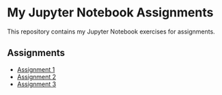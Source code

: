 # My Jupyter Notebook Assignments

This repository contains my Jupyter Notebook exercises for assignments.

## Assignments
- [Assignment 1](assignment%201.ipynb)
- [Assignment 2](assignment%202.ipynb)
- [Assignment 3](assignment%203.ipynb)
